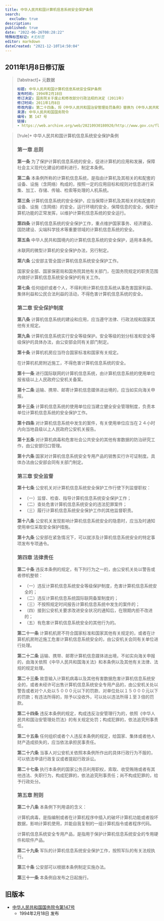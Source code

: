 ```yaml
---
title: 中华人民共和国计算机信息系统安全保护条例
search:
  exclude: true
description:
published: true
date: "2022-06-26T08:28:22"
特殊标签标记: #无标签
editor: markdown
dateCreated: "2021-12-10T14:50:04"
---
```


## 2011年1月8日修订版

> [!abstract]+ 元数据
>
> ```YAML
> 标题: 中华人民共和国计算机信息系统安全保护条例
> 发布时间: 1994年2月18日
> 修订决定: 国务院关于废止和修改部分行政法规的决定 (2011年)
> 修订时间: 2011年1月8日
> 修改内容: 第二十四条，将《中华人民共和国治安管理处罚条例》替换为《中华人民共和国治安管理处罚法》
> 来源: 中华人民共和国国务院令
> 编号: 第 147 号
> 链接:
> - https://web.archive.org/web/20210930180920/http://www.gov.cn/flfg/2005-08/06/content_20928.htm
> ```

> [!rule]+ 中华人民共和国计算机信息系统安全保护条例
>
> ### 第一章 总则
>
> **第一条** 为了保护计算机信息系统的安全，促进计算机的应用和发展，保障社会主义现代化建设的顺利进行，制定本条例。
>
> **第二条** 本条例所称的计算机信息系统，是指由计算机及其相关的和配套的设备、设施（含网络）构成的，按照一定的应用目标和规则对信息进行采集、加工、存储、传输、检索等处理的人机系统。
>
> **第三条** 计算机信息系统的安全保护，应当保障计算机及其相关的和配套的设备、设施（含网络）的安全，运行环境的安全，保障信息的安全，保障计算机功能的正常发挥，以维护计算机信息系统的安全运行。
>
> **第四条** 计算机信息系统的安全保护工作，重点维护国家事务、经济建设、国防建设、尖端科学技术等重要领域的计算机信息系统的安全。
>
> **第五条** 中华人民共和国境内的计算机信息系统的安全保护，适用本条例。
>
> 未联网的微型计算机的安全保护办法，另行制定。
>
> **第六条** 公安部主管全国计算机信息系统安全保护工作。
>
> 国家安全部、国家保密局和国务院其他有关部门，在国务院规定的职责范围内做好计算机信息系统安全保护的有关工作。
>
> **第七条** 任何组织或者个人，不得利用计算机信息系统从事危害国家利益、集体利益和公民合法利益的活动，不得危害计算机信息系统的安全。
>
> ### 第二章 安全保护制度
>
> **第八条** 计算机信息系统的建设和应用，应当遵守法律、行政法规和国家其他有关规定。
>
> **第九条** 计算机信息系统实行安全等级保护。安全等级的划分标准和安全等级保护的具体办法，由公安部会同有关部门制定。
>
> **第十条** 计算机机房应当符合国家标准和国家有关规定。
>
> 在计算机机房附近施工，不得危害计算机信息系统的安全。
>
> **第十一条** 进行国际联网的计算机信息系统，由计算机信息系统的使用单位报省级以上人民政府公安机关备案。
>
> **第十二条** 运输、携带、邮寄计算机信息媒体进出境的，应当如实向海关申报。
>
> **第十三条** 计算机信息系统的使用单位应当建立健全安全管理制度，负责本单位计算机信息系统的安全保护工作。
>
> **第十四条** 对计算机信息系统中发生的案件，有关使用单位应当在２４小时内向当地县级以上人民政府公安机关报告。
>
> **第十五条** 对计算机病毒和危害社会公共安全的其他有害数据的防治研究工作，由公安部归口管理。
>
> **第十六条** 国家对计算机信息系统安全专用产品的销售实行许可证制度。具体办法由公安部会同有关部门制定。
>
> ### 第三章 安全监督
>
> **第十七条** 公安机关对计算机信息系统安全保护工作行使下列监督职权：
>
> + （一）监督、检查、指导计算机信息系统安全保护工作；
> + （二）查处危害计算机信息系统安全的违法犯罪案件；
> + （三）履行计算机信息系统安全保护工作的其他监督职责。
>
> **第十八条** 公安机关发现影响计算机信息系统安全的隐患时，应当及时通知使用单位采取安全保护措施。
>
> **第十九条** 公安部在紧急情况下，可以就涉及计算机信息系统安全的特定事项发布专项通令。
>
> ### 第四章 法律责任
>
> **第二十条** 违反本条例的规定，有下列行为之一的，由公安机关处以警告或者停机整顿：
>
> + （一）违反计算机信息系统安全等级保护制度，危害计算机信息系统安全的；
> + （二）违反计算机信息系统国际联网备案制度的；
> + （三）不按照规定时间报告计算机信息系统中发生的案件的；
> + （四）接到公安机关要求改进安全状况的通知后，在限期内拒不改进的；
> + （五）有危害计算机信息系统安全的其他行为的。
>
> **第二十一条** 计算机机房不符合国家标准和国家其他有关规定的，或者在计算机机房附近施工危害计算机信息系统安全的，由公安机关会同有关单位进行处理。
>
> **第二十二条** 运输、携带、邮寄计算机信息媒体进出境，不如实向海关申报的，由海关依照《中华人民共和国海关法》和本条例以及其他有关法律、法规的规定处理。
>
> **第二十三条** 故意输入计算机病毒以及其他有害数据危害计算机信息系统安全的，或者未经许可出售计算机信息系统安全专用产品的，由公安机关处以警告或者对个人处以５０００元以下的罚款、对单位处以１５０００元以下的罚款；有违法所得的，除予以没收外，可以处以违法所得１至３倍的罚款。
>
> **第二十四条** 违反本条例的规定，构成违反治安管理行为的，依照《中华人民共和国治安管理处罚法》的有关规定处罚；构成犯罪的，依法追究刑事责任。
>
> **第二十五条** 任何组织或者个人违反本条例的规定，给国家、集体或者他人财产造成损失的，应当依法承担民事责任。
>
> **第二十六条** 当事人对公安机关依照本条例所作出的具体行政行为不服的，可以依法申请行政复议或者提起行政诉讼。
>
> **第二十七条** 执行本条例的国家公务员利用职权，索取、收受贿赂或者有其他违法、失职行为，构成犯罪的，依法追究刑事责任；尚不构成犯罪的，给予行政处分。
>
> ### 第五章 附则
>
> **第二十八条** 本条例下列用语的含义：
>
> 计算机病毒，是指编制或者在计算机程序中插入的破坏计算机功能或者毁坏数据，影响计算机使用，并能自我复制的一组计算机指令或者程序代码。
>
> 计算机信息系统安全专用产品，是指用于保护计算机信息系统安全的专用硬件和软件产品。
>
> **第二十九条** 军队的计算机信息系统安全保护工作，按照军队的有关法规执行。
>
> **第三十条** 公安部可以根据本条例制定实施办法。
>
> **第三十一条** 本条例自发布之日起施行。

## 旧版本

+   [中华人民共和国国务院令第147号](https://zh.wikisource.org/wiki/中华人民共和国国务院令第147号)
    +   1994年2月18日 发布
